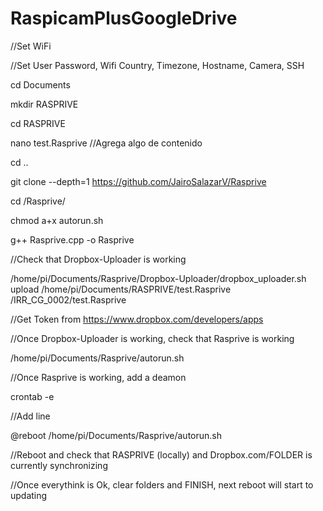 # RaspicamPlusGoogleDrive

//Set WiFi

//Set User Password, Wifi Country, Timezone, Hostname, Camera, SSH

cd Documents

mkdir RASPRIVE

cd RASPRIVE

nano test.Rasprive //Agrega algo de contenido

cd ..

git clone --depth=1 https://github.com/JairoSalazarV/Rasprive

cd /Rasprive/

chmod a+x autorun.sh

g++ Rasprive.cpp -o Rasprive

//Check that Dropbox-Uploader is working

/home/pi/Documents/Rasprive/Dropbox-Uploader/dropbox_uploader.sh upload /home/pi/Documents/RASPRIVE/test.Rasprive /IRR_CG_0002/test.Rasprive

//Get Token from https://www.dropbox.com/developers/apps

//Once Dropbox-Uploader is working, check that Rasprive is working

/home/pi/Documents/Rasprive/autorun.sh
 
//Once Rasprive is working, add a deamon

crontab -e 

//Add line

@reboot /home/pi/Documents/Rasprive/autorun.sh

//Reboot and check that RASPRIVE (locally) and Dropbox.com/FOLDER is currently synchronizing

//Once everythink is Ok, clear folders and FINISH, next reboot will start to updating

